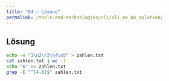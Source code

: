 ```yaml
---
title: "04 – Lösung"
permalink: /tools-and-technologies/cli/cli_ex_04_solution/
---
```


## Lösung

```bash
echo -e "1\n2\n3\n4\n5" > zahlen.txt
cat zahlen.txt | wc -l
echo "6" >> zahlen.txt
grep -E "^[4-6]$" zahlen.txt
```
